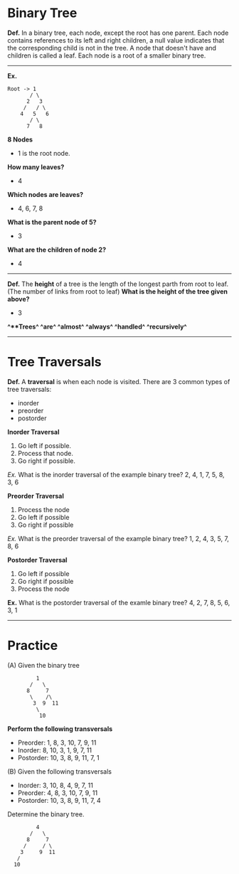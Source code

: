 # Binary Tree
__**Def.**__
In a binary tree, each node, except the root has one parent.
Each node contains references to its left and right children, a null value indicates that the corresponding child is not in the tree.
A node that doesn't have and children is called a leaf.
Each node is a root of a smaller binary tree.

---

__**Ex.**__
```
Root -> 1
	   / \
	  2   3
	 /   / \
	4   5   6
	   / \
	  7   8
```
**8 Nodes**
* 1 is the root node.

**How many leaves?**
* 4

**Which nodes are leaves?**
* 4, 6, 7, 8

**What is the parent node of 5?**
* 3

**What are the children of node 2?**
* 4

---

__**Def.**__
The __height__ of a tree is the length of the longest parth from root to leaf.
(The number of links from root to leaf)
**What is the height of the tree given above?**
* 3

**^\*\*Trees^ ^are^ ^almost^ ^always^ ^handled^ ^recursively^**

---

# Tree Traversals
__**Def.**__
A __traversal__ is when each node is visited.
There are 3 common types of tree traversals:
* inorder
* preorder
* postorder

__**Inorder Traversal**__
1. Go left if possible.
2. Process that node.
3. Go right if possible.

_Ex._ What is the inorder traversal of the example binary tree?
2, 4, 1, 7, 5, 8, 3, 6

__**Preorder Traversal**__
1. Process the node
2. Go left if possible
3. Go right if possible

_Ex._ What is the preorder traversal of the example binary tree?
1, 2, 4, 3, 5, 7, 8, 6

__**Postorder Traversal**__
1. Go left if possible
2. Go right if possible
3. Process the node

__Ex.__ What is the postorder traversal of the examle binary tree?
4, 2, 7, 8, 5, 6, 3, 1

---

# Practice
(A) Given the binary tree
```
		 1
	   /   \
	  8     7
	   \    /\
	    3  9  11
	     \
	      10
```

__**Perform the following transversals**__

* Preorder: 1, 8, 3, 10, 7, 9, 11
* Inorder: 8, 10, 3, 1, 9, 7, 11
* Postorder: 10, 3, 8, 9, 11, 7, 1

(B) Given the following transversals
* Inorder: 3, 10, 8, 4, 9, 7, 11
* Preorder: 4, 8, 3, 10, 7, 9, 11
* Postorder: 10, 3, 8, 9, 11, 7, 4

Determine the binary tree.
```
		 4
	   /   \
	  8     7
	 /     / \
	3     9  11
   /
  10
```
```
